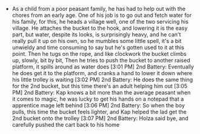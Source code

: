 - As a child from a poor peasant family, he has had to help out with the chores from an early age. One of his job is to go out and fetch water for his family, for this, he heads a village well, one of the two servicing his village. He attaches the bucket to the hook, and lowering it is the easy part, but water, despite its looks, is surprisingly heavy, and he can't really pull it up on his own, so he mumbles some little spell, it's a bit unwieldy and time consuming to say but he's gotten used to it at this point. Then he tugs on the rope, and like clockwork the bucket climbs up, slowly, bit by bit, Then he tries to push the bucket to another raised platform, it spills around as water does 
  [3:01 PM] 2nd Battery: Eventually he does get it to the platform, and cranks a hand to lower it down where his little trolley is waiting
  [3:02 PM] 2nd Battery: He does the same thing for the 2nd bucket, but this time there's an adult helping him out
  [3:05 PM] 2nd Battery: Kap knows a bit more than the average peasant when it comes to magic, he was lucky to get his hands on a notepad that a apprentice mage left behind 
  [3:06 PM] 2nd Battery: So when the boy pulls, this time the bucket feels lighter, and Kap helped the lad get the 2nd bucket onto the trolley
  [3:07 PM] 2nd Battery: Holza said bye, and carefully pushed the cart back to his home